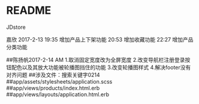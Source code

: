 # README

JDstore

嘉欣 2017-2-13
19:35 增加产品上下架功能
20:53 增加收藏功能
22:27 增加产品分类功能

##陈扬帆2017-2-14 AM
1.取消固定宽度改为全屏宽度
2.改变导航栏注册登录按钮配色以及其放大功能被轮播图挡住的功能
3.改变轮播图样式
4.解决footer没有对齐问题
##涉及文件：搜索关键字0214
##app/assets/stylesheets/application.scss
##app/views/products/index.html.erb
##app/views/layouts/application.html.erb
